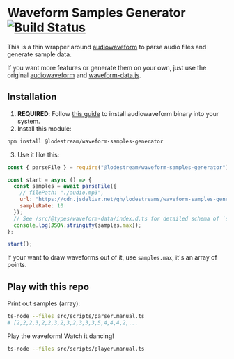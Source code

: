 # Waveform Samples Generator [![Build Status](https://travis-ci.org/lodestreams/waveform-samples-generator.svg?branch=master)](https://travis-ci.org/lodestreams/waveform-samples-generator)

This is a thin wrapper around [audiowaveform](https://github.com/bbc/audiowaveform) to parse audio files and generate sample data.

If you want more features or generate them on your own, just use the original [audiowaveform](https://github.com/bbc/audiowaveform) and [waveform-data.js](https://github.com/bbc/waveform-data.js).

## Installation

1. **REQUIRED**: Follow [this guide](https://github.com/bbc/audiowaveform#installation) to install audiowaveform binary into your system.
2. Install this module:

  ```bash
  npm install @lodestream/waveform-samples-generator
  ```

3. Use it like this:

  ```js
  const { parseFile } = require("@lodestream/waveform-samples-generator");

  const start = async () => {
    const samples = await parseFile({ 
      // filePath: "./audio.mp3",
      url: "https://cdn.jsdelivr.net/gh/lodestreams/waveform-samples-generator@2254b8235c0cd82a482fb2bf7b7404c8fb0df560/docs/test.mp3"
      sampleRate: 10
    });
    // See /src/@types/waveform-data/index.d.ts for detailed schema of `samples`
    console.log(JSON.stringify(samples.max));
  };

  start();
  ```

  If your want to draw waveforms out of it, use `samples.max`, it's an array of points.

## Play with this repo

Print out samples (array):

```bash
ts-node --files src/scripts/parser.manual.ts
# [2,2,2,3,2,2,3,2,3,2,3,3,3,5,4,4,4,2,...
```

Play the waveform! Watch it dancing!

```bash
ts-node --files src/scripts/player.manual.ts
```